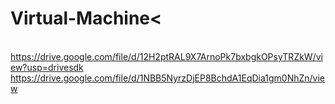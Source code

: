 # Virtual-Machine<
<br>https://drive.google.com/file/d/12H2ptRAL9X7ArnoPk7bxbgkOPsyTRZkW/view?usp=drivesdk
<br>https://drive.google.com/file/d/1NBB5NyrzDjEP8BchdA1EqDia1gm0NhZn/view
